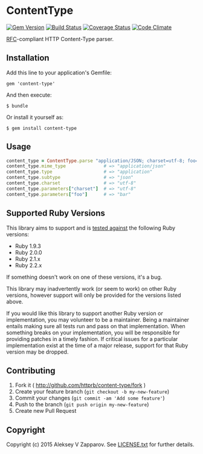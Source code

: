 # ContentType

[![Gem Version](https://badge.fury.io/rb/content-type.png)](http://badge.fury.io/rb/content-type)
[![Build Status](https://travis-ci.org/httprb/content-type.png?branch=master)](https://travis-ci.org/httprb/content-type)
[![Coverage Status](https://coveralls.io/repos/httprb/content-type/badge.png?branch=master)](https://coveralls.io/r/httprb/content-type?branch=master)
[![Code Climate](https://codeclimate.com/github/httprb/content-type.png)](https://codeclimate.com/github/httprb/content-type)

[RFC][]-compliant HTTP Content-Type parser.


## Installation

Add this line to your application's Gemfile:

    gem 'content-type'

And then execute:

    $ bundle

Or install it yourself as:

    $ gem install content-type


## Usage

``` ruby
content_type = ContentType.parse "application/JSON; charset=utf-8; foo=bar"
content_type.mime_type              # => "application/json"
content_type.type                   # => "application"
content_type.subtype                # => "json"
content_type.charset                # => "utf-8"
content_type.parameters["charset"]  # => "utf-8"
content_type.parameters["foo"]      # => "bar"
```


## Supported Ruby Versions

This library aims to support and is [tested against][ci] the following Ruby
versions:

* Ruby 1.9.3
* Ruby 2.0.0
* Ruby 2.1.x
* Ruby 2.2.x

If something doesn't work on one of these versions, it's a bug.

This library may inadvertently work (or seem to work) on other Ruby versions,
however support will only be provided for the versions listed above.

If you would like this library to support another Ruby version or
implementation, you may volunteer to be a maintainer. Being a maintainer
entails making sure all tests run and pass on that implementation. When
something breaks on your implementation, you will be responsible for providing
patches in a timely fashion. If critical issues for a particular implementation
exist at the time of a major release, support for that Ruby version may be
dropped.


## Contributing

1. Fork it ( http://github.com/httprb/content-type/fork )
2. Create your feature branch (`git checkout -b my-new-feature`)
3. Commit your changes (`git commit -am 'Add some feature'`)
4. Push to the branch (`git push origin my-new-feature`)
5. Create new Pull Request


## Copyright

Copyright (c) 2015 Aleksey V Zapparov.
See [LICENSE.txt][license] for further details.


[RFC]:      http://tools.ietf.org/html/rfc2045#section-5.1
[ci]:       http://travis-ci.org/httprb/content-type
[license]:  https://github.com/httprb/content-type/blob/master/LICENSE.txt
